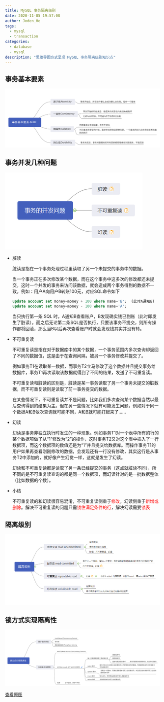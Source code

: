 ```yaml
---
title: MySQL 事务隔离级别
date: 2020-11-05 19:57:08
author: Joden_He
tags:
  - mysql
  - transaction
categories: 
  - database
  - mysql
description: "思维导图方式呈现 MySQL 事务隔离级别知识点"
---
```


## 事务基本要素

![事务基本要素 ACID](/images/database/mysql/acid.svg)

## 事务并发几种问题

![事务并发问题](/images/database/mysql/20201105203053.png)

- 脏读

  脏读是指在一个事务处理过程里读取了另一个未提交的事务中的数据。

  当一个事务正在多次修改某个数据，而在这个事务中这多次的修改都还未提交，这时一个并发的事务来访问该数据，就会造成两个事务得到的数据不一致。例如：用户A向用户B转账100元，对应SQL命令如下

  ```sql
  update account set money=money + 100 where name='B';  (此时A通知B)
  update account set money=money - 100 where name='A';
  ```

  当只执行第一条 SQL 时，A通知B查看账户，B发现确实钱已到账（此时即发生了脏读），而之后无论第二条SQL是否执行，只要该事务不提交，则所有操作都将回滚，那么当B以后再次查看账户时就会发现钱其实并没有转。

- 不可重复读

  不可重复读是指在对于数据库中的某个数据，一个事务范围内多次查询却返回了不同的数据值，这是由于在查询间隔，被另一个事务修改并提交了。

  例如事务T1在读取某一数据，而事务T2立马修改了这个数据并且提交事务给数据库，事务T1再次读取该数据就得到了不同的结果，发送了不可重复读。

  不可重复读和脏读的区别是，脏读是某一事务读取了另一个事务未提交的脏数据，而不可重复读则是读取了前一事务提交的数据。

  在某些情况下，不可重复读并不是问题，比如我们多次查询某个数据当然以最后查询得到的结果为主。但在另一些情况下就有可能发生问题，例如对于同一个数据A和B依次查询就可能不同，A和B就可能打起来了……

- 幻读

  幻读是事务非独立执行时发生的一种现象。例如事务T1对一个表中所有的行的某个数据项做了从“1”修改为“2”的操作，这时事务T2又对这个表中插入了一行数据项，而这个数据项的数值还是为“1”并且提交给数据库。而操作事务T1的用户如果再查看刚刚修改的数据，会发现还有一行没有修改，其实这行是从事务T2中添加的，就好像产生幻觉一样，这就是发生了幻读。

  幻读和不可重复读都是读取了另一条已经提交的事务（这点就脏读不同），所不同的是不可重复读查询的都是同一个数据项，而幻读针对的是一批数据整体（比如数据的个数）。

- 小结

  不可重复读的和幻读很容易混淆，不可重复读侧重于<font color="red">修改</font>，幻读侧重于<font color="red">新增或删除</font>。解决不可重复读的问题只需<font color="red">锁住满足条件的行</font>，解决幻读需要<font color="red">锁表</font>

## 隔离级别

![隔离级别](/images/database/mysql/20201105203602.png)

## 锁方式实现隔离性

![锁方式实现隔离性](/images/database/mysql/isolation-lock.svg)

[查看原图](/images/database/mysql/isolation-lock.svg)

